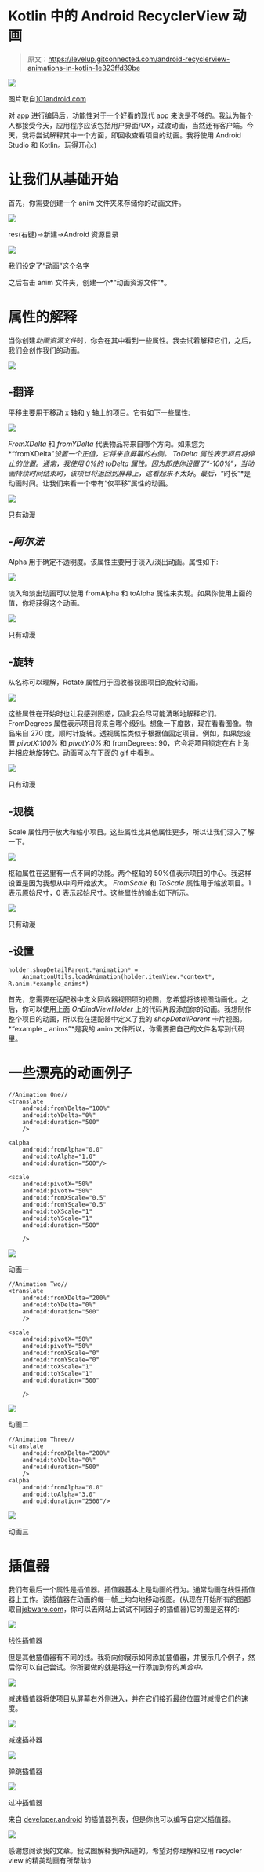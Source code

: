 # Kotlin 中的 Android RecyclerView 动画

> 原文：<https://levelup.gitconnected.com/android-recyclerview-animations-in-kotlin-1e323ffd39be>

![](img/47005c1609516692b274b9c87bb05cfc.png)

图片取自[101android.com](https://101android.com/recyclerview-the-easiest-approach-weekly-series-day1/)

对 app 进行编码后，功能性对于一个好看的现代 app 来说是不够的。我认为每个人都接受今天，应用程序应该包括用户界面/UX，过渡动画，当然还有客户端。今天，我将尝试解释其中一个方面，即回收查看项目的动画。我将使用 Android Studio 和 Kotlin。玩得开心:)

# 让我们从基础开始

首先，你需要创建一个 anim 文件夹来存储你的动画文件。

![](img/37cdbf3bc4952f650b2fc44b0aeffe5b.png)

res(右键)->新建->Android 资源目录

![](img/5a2eed13bd171d949c5f8ee27cf787a1.png)

我们设定了“动画”这个名字

之后右击 anim 文件夹，创建一个*“动画资源文件”*。

# 属性的解释

当你创建*动画资源文件*时，你会在其中看到一些属性。我会试着解释它们，之后，我们会创作我们的动画。

![](img/c8639f7eda11f3e64e83a0324ecc4351.png)

## -翻译

平移主要用于移动 x 轴和 y 轴上的项目。它有如下一些属性:

![](img/cb48f17dc5da70d27a16412a424585dc.png)

*FromXDelta* 和 *fromYDelta* 代表物品将来自哪个方向。如果您为*“fromXDelta”*设置一个正值，它将来自屏幕的右侧。 *ToDelta* 属性表示项目将停止的位置。通常，我使用 0%的 *toDelta* 属性。因为即使你设置了“-100%”，当动画持续时间结束时，该项目将返回到屏幕上，这看起来不太好*。*最后，*“时长”*是动画时间。让我们来看一个带有“仅平移”属性的动画。

![](img/a653b79b92be6793a13792170cc40134.png)

只有动漫

## *-阿尔法*

Alpha 用于确定不透明度。该属性主要用于淡入/淡出动画。属性如下:

![](img/fe0a641d87a53e3247b921e25309e214.png)

淡入和淡出动画可以使用 fromAlpha 和 toAlpha 属性来实现。如果你使用上面的值，你将获得这个动画。

![](img/2917efa8dda6159ac94292857572b317.png)

只有动漫

## -旋转

从名称可以理解，Rotate 属性用于回收器视图项目的旋转动画。

![](img/007e8fa2d66419187f7b5c99dde83905.png)

这些属性在开始时也让我感到困惑，因此我会尽可能清晰地解释它们。FromDegrees 属性表示项目将来自哪个级别。想象一下度数，现在看看图像。物品来自 270 度，顺时针旋转。透视属性类似于根据值固定项目。例如，如果您设置 *pivotX:100%* 和 *pivotY:0%* 和 fromDegrees: 90，它会将项目锁定在右上角并相应地旋转它。动画可以在下面的 gif 中看到。

![](img/d93c04a22e9cebc7489eaf780bacc56f.png)

只有动漫

## -规模

Scale 属性用于放大和缩小项目。这些属性比其他属性更多，所以让我们深入了解一下。

![](img/af1b191474267fce5182aca256896e5e.png)

枢轴属性在这里有一点不同的功能。两个枢轴的 50%值表示项目的中心。我这样设置是因为我想从中间开始放大。 *FromScale* 和 *ToScale* 属性用于缩放项目。1 表示原始尺寸，0 表示起始尺寸。这些属性的输出如下所示。

![](img/b41b92a18871c2e0c640946ae8ce220d.png)

<scale>只有动漫</scale>

## -设置

```
holder.shopDetailParent.*animation* =
    AnimationUtils.loadAnimation(holder.itemView.*context*, R.anim.*example_anims*)
```

首先，您需要在适配器中定义回收器视图项的视图，您希望将该视图动画化。之后，你可以使用上面 *OnBindViewHolder* 上的代码片段添加你的动画。我想制作整个项目的动画，所以我在适配器中定义了我的 *shopDetailParent* 卡片视图。*“example _ anims”*是我的 anim 文件所以，你需要把自己的文件名写到代码里。

# 一些漂亮的动画例子

```
//Animation One//
<translate
    android:fromYDelta="100%"
    android:toYDelta="0%"
    android:duration="500"
    />

<alpha
    android:fromAlpha="0.0"
    android:toAlpha="1.0"
    android:duration="500"/>

<scale
    android:pivotX="50%"
    android:pivotY="50%"
    android:fromXScale="0.5"
    android:fromYScale="0.5"
    android:toXScale="1"
    android:toYScale="1"
    android:duration="500"

    />
```

![](img/5d1e40ea4d704653c3f5eb712d239e96.png)

动画一

```
//Animation Two//
<translate
    android:fromXDelta="200%"
    android:toYDelta="0%"
    android:duration="500"
    />

<scale
    android:pivotX="50%"
    android:pivotY="50%"
    android:fromXScale="0"
    android:fromYScale="0"
    android:toXScale="1"
    android:toYScale="1"
    android:duration="500"

    />
```

![](img/f32d76d0def3f37844905b73b94b824f.png)

动画二

```
//Animation Three//
<translate
    android:fromXDelta="200%"
    android:toYDelta="0%"
    android:duration="500"
    />
<alpha
    android:fromAlpha="0.0"
    android:toAlpha="3.0"
    android:duration="2500"/>
```

![](img/a88ae5319d44dd1a909d18a363611729.png)

动画三

# 插值器

我们有最后一个属性是插值器。插值器基本上是动画的行为。通常动画在线性插值器上工作。该插值器在动画的每一帧上均匀地移动视图。(从现在开始所有的图都取自[jebware.com](https://jebware.com/interp/android-animation-interpolators.html)，你可以去网站上试试不同因子的插值器)它的图是这样的:

![](img/75e6eafa68f439a9b049e744991e7fb4.png)

线性插值器

但是其他插值器有不同的线。我将向你展示如何添加插值器，并展示几个例子，然后你可以自己尝试。你所要做的就是将这一行添加到你的*集合中。*

![](img/27af2a44be240f03009094e82bf41693.png)

减速插值器将使项目从屏幕右外侧进入，并在它们接近最终位置时减慢它们的速度。

![](img/1132cf58c793d342d594454b100879b4.png)

减速插补器

![](img/0ab9c9a37fd1cdb88b8845c8cea9a4e6.png)

弹跳插值器

![](img/89402f144ec8595674c0da019c044f30.png)

过冲插值器

来自 [developer.android](https://developer.android.com/guide/topics/resources/animation-resource) 的插值器列表，但是你也可以编写自定义插值器。

![](img/a19faf3af0be2e6e2d91e510e2012206.png)

感谢您阅读我的文章。我试图解释我所知道的。希望对你理解和应用 recycler view 的精美动画有所帮助:)